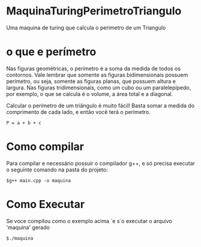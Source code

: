 # MaquinaTuringPerimetroTriangulo
Uma maquina de turing que calcula o perimetro de um Triangulo



# o que e perímetro

Nas figuras geométricas, o perímetro é a soma da medida de todos os contornos. Vale lembrar que somente as figuras bidimensionais possuem perímetro, ou seja, somente as figuras planas, que possuem altura e largura. Nas figuras tridimensionais, como um cubo ou um paralelepípedo, por exemplo, o que se calcula é o volume, a área total e a diagonal.

Calcular o perímetro de um triângulo é muito fácil! Basta somar a medida do comprimento de cada lado, e então você terá o perímetro.

	P = a + b + c

# Como compilar

Para compilar e necessário possuir o compilador g++, e só precisa executar o seguinte comando na pasta do projeto:

	$g++ main.cpp -o maquina

# Como Executar

Se voce compilou como o exemplo acima ´e s´o executar o arquivo 'maquina' gerado

	$./maquina